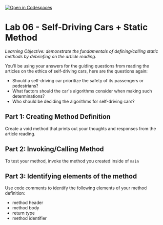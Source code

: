 [![Open in Codespaces](https://classroom.github.com/assets/launch-codespace-2972f46106e565e64193e422d61a12cf1da4916b45550586e14ef0a7c637dd04.svg)](https://classroom.github.com/open-in-codespaces?assignment_repo_id=18149238)
# Lab 06 - Self-Driving Cars + Static Method

_Learning Objective: demonstrate the fundamentals of defining/calling static methods by debriefing on the article reading._

You'll be using your answers for the guiding questions from reading the articles on the ethics of self-driving cars, here are the questions again:

- Should a self-driving car prioritize the safety of its passengers or pedestrians?
- What factors should the car's algorithms consider when making such determinations?
- Who should be deciding the algorithms for self-driving cars?

## Part 1: Creating Method Definition ##

Create a void method that prints out your thoughts and responses from the article reading.

## Part 2: Invoking/Calling Method ##

To test your method, invoke the method you created inside of `main`

## Part 3: Identifying elements of the method ##

Use code comments to identify the following elements of your method definition:

- method header
- method body
- return type
- method identifier

